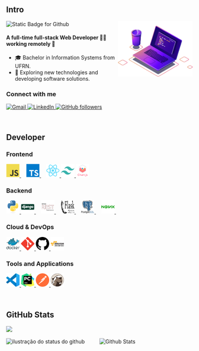 ## Intro

<img src="./images/computer-illustration.png" alt="Ilustração de um Computador e Café" min-width="40%" max-width="40%" width="40%" align="right">

<img src="https://img.shields.io/static/v1?label=&message=I'm Willamy Domingos&color=f8efd4&style=for-the-badge" alt="Static Badge for Github">

#### A full-time full-stack Web Developer 👨‍💻 working remotely 🚀

- 🎓 Bachelor in Information Systems from UFRN.
- 🤔 Exploring new technologies and developing software solutions.

### Connect with me

<p align="left">
  <a href="mailto:willamy.wlp@gmail.com" title="willamy.wlp@gmail.com">
    <img src="https://img.shields.io/badge/-Gmail-FF0000?style=square&labelColor=FF0000&logo=gmail&logoColor=white&link=willamy.wlp@gmail.com" alt="Gmail"/>
  </a>
  <a href="https://www.linkedin.com/in/willa-my/" title="willa-my">
    <img src="https://img.shields.io/badge/-Linkedin-0e76a8?style=square&logo=Linkedin&logoColor=white&link=https://www.linkedin.com/in/willa-my/" alt="LinkedIn"/>
  </a>
  <a href="https://github.com/willamylp" title="willamylp">
    <img alt="GitHub followers" src="https://img.shields.io/github/followers/willamylp?label=follow&style=social">
  </a>
</p>

<br>

## Developer

### Frontend
<p align="left">
  <a href="https://developer.mozilla.org/en-US/docs/Web/JavaScript" target="_blank" rel="noreferrer">
    <img src="./assets/frontend/javascript.svg" width="36" height="36" alt="JavaScript" />
  </a>⠀
  <a href="https://www.typescriptlang.org/" target="_blank" rel="noreferrer">
    <img src="./assets/frontend/typescript.svg" width="36" height="36" alt="TypeScript" />
  </a>⠀
  <a href="https://reactjs.org/" target="_blank" rel="noreferrer">
    <img src="./assets/frontend/reactjs.svg" width="36" height="36" alt="ReactJS" />
  </a>
  <a href="https://www.tailwindcss.com/" target="_blank" rel="noreferrer">
    <img src="./assets/frontend/tailwindcss.svg" width="36" height="36" alt="TailwindCSS" />
  </a>
  <a href="https://www.chartjs.org" target="_blank" rel="noreferrer">
    <img src="./assets/frontend/chartjs.svg" width="36" height="36" alt="ChartJS" />
  </a>
</p>

### Backend
<p align="left">
  <a href="https://www.python.org/" target="_blank" rel="noreferrer">
    <img src="./assets/backend/python.svg" width="36" height="36" alt="Python" />
  </a>
  <a href="https://www.djangoproject.com/" target="_blank" rel="noreferrer">
    <img src="./assets/backend/django.svg" width="36" height="36" alt="Python Django" />
  </a>⠀
  <a href="https://www.django-rest-framework.org" target="_blank" rel="noreferrer">
    <img src="./assets/backend/django-rest.svg" width="36" height="36" alt="Django Rest Framework" />
  </a>⠀
  <a href="https://flask.palletsprojects.com/" target="_blank" rel="noreferrer">
    <img src="./assets/backend/flask.svg" width="36" height="36" alt="Flask" />
  </a>⠀
  <a href="https://www.postgresql.org/" target="_blank" rel="noreferrer">
    <img src="./assets/backend/postgresql.svg" width="36" height="36" alt="PostgreSQL" />
  </a>⠀
  <a href="https://www.nginx.com/" target="_blank" rel="noreferrer">
    <img src="./assets/backend/nginx.svg" width="36" height="36" alt="Nginx" />
  </a>⠀
</p>

### Cloud & DevOps
<p align="left">
  <a href="https://www.docker.com/" target="_blank" rel="noreferrer">
    <img src="./assets/cloud_devops/docker.svg" width="36" height="36" alt="Docker" />
  </a>
  <a href="https://git-scm.com" target="_blank" rel="noreferrer">
    <img src="./assets/cloud_devops/git-scm.svg" width="36" height="36" alt="Git" />
  </a>
  <a href="https://github.com/" target="_blank" rel="noreferrer">
    <img src="./assets/cloud_devops/github.svg" width="36" height="36" alt="GitHub" />
  </a>
  <a href="https://aws.amazon.com/" target="_blank" rel="noreferrer">
    <img src="./assets/cloud_devops/aws.svg" width="36" height="36" alt="AWS" />
  </a>
</p>

### Tools and Applications
<p align="left">
  <a href="https://code.visualstudio.com" target="_blank" rel="noreferrer">
    <img src="./assets/tools/vscode.svg" width="36" height="36" alt="VSCode" />
  </a>
  <a href="https://www.jetbrains.com/pt-br/pycharm/" target="_blank" rel="noreferrer">
    <img src="./assets/tools/PyCharm.svg" width="36" height="36" alt="PyCharm" />
  </a>
  <a href="https://www.postman.com" target="_blank" rel="noreferrer">
    <img src="./assets/tools/postman.svg" width="36" height="36" alt="Postman" />
  </a>
  <a href="https://dbeaver.io" target="_blank" rel="noreferrer">
    <img src="./assets/tools/DBeaver.svg" width="36" height="36" alt="DBeaver" />
  </a>
</p>

<br>

## GitHub Stats
<p align="left">
  <img src="https://komarev.com/ghpvc/?username=willamylp&&style=square" />
  
  <img
    align="left"
    width="50%"
    src="https://github-readme-stats.vercel.app/api?username=willamylp&show_icons=true&title_color=783c00&text_color=af552e&icon_color=783c00&bg_color=f8efd4&cache_seconds=2300"
    alt="ilustração do status do github"
  />
  <img
    align="left"
    width="38%"
    src="https://github-readme-stats.vercel.app/api/top-langs/?username=willamylp&title_color=783c00&text_color=af552e&icon_color=783c00&bg_color=f8efd4&hide_border=false&include_all_commits=true&count_private=true&layout=compact"
    alt="Github Stats"
  />
</p>

